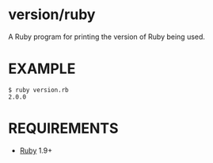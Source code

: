 # version/ruby

A Ruby program for printing the version of Ruby being used.

# EXAMPLE

```
$ ruby version.rb 
2.0.0
```

# REQUIREMENTS

* [Ruby](https://www.ruby-lang.org/) 1.9+
